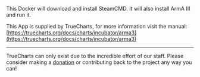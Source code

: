 This Docker will download and install SteamCMD. It will also install ArmA III and run it.


This App is supplied by TrueCharts, for more information visit the manual: [https://truecharts.org/docs/charts/incubator/arma3](https://truecharts.org/docs/charts/incubator/arma3)

---

TrueCharts can only exist due to the incredible effort of our staff.
Please consider making a [donation](https://truecharts.org/docs/about/sponsor) or contributing back to the project any way you can!
